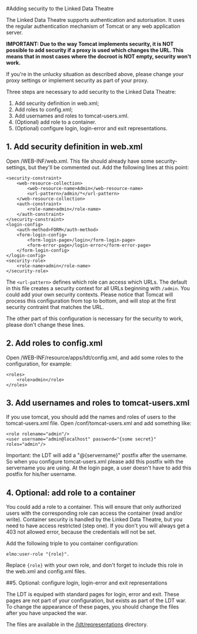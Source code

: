 #Adding security to the Linked Data Theatre

The Linked Data Theatre supports authentication and autorisation. It uses the regular authentication mechanism of Tomcat or any web application server.

**IMPORTANT: Due to the way Tomcat implements security, it is NOT possible to add security if a proxy is used which changes the URL. This means that in most cases where the docroot is NOT empty, security won't work.**

If you're in the unlucky situation as described above, please change your proxy settings or implement security as part of your proxy.

Three steps are necessary to add security to the Linked Data Theatre:

1. Add security definition in web.xml;
2. Add roles to config.xml;
3. Add usernames and roles to tomcat-users.xml.
4. (Optional) add role to a container.
5. (Optional) configure login, login-error and exit representations.

## 1. Add security definition in web.xml

Open /WEB-INF/web.xml. This file should already have some security-settings, but they'll be commented out. Add the following lines at this point:

    <security-constraint>
        <web-resource-collection>
            <web-resource-name>Admin</web-resource-name>
            <url-pattern>/admin/*</url-pattern>
        </web-resource-collection>
        <auth-constraint>
            <role-name>admin</role-name>
        </auth-constraint>
    </security-constraint>
    <login-config>
        <auth-method>FORM</auth-method>
        <form-login-config>
            <form-login-page>/login</form-login-page>
            <form-error-page>/login-error</form-error-page>
        </form-login-config>
    </login-config>
    <security-role>
        <role-name>admin</role-name>
    </security-role>

The `<url-pattern>` defines which role can access which URLs. The default in this file creates a security context for all URLs beginning with `/admin`. You could add your own security contexts. Please notice that Tomcat will process this configuration from top to bottom, and will stop at the first security contraint that matches the URL.

The other part of this configuration is necessary for the security to work, please don't change these lines.

## 2. Add roles to config.xml

Open /WEB-INF/resource/apps/ldt/config.xml, and add some roles to the configuration, for example:

	<roles>
		<role>admin</role>
	</roles>

## 3. Add usernames and roles to tomcat-users.xml

If you use tomcat, you should add the names and roles of users to the tomcat-users.xml file. Open /conf/tomcat-users.xml and add something like:

	<role rolename="admin"/>
	<user username="admin@localhost" password="{some secret}" roles="admin"/>

Important: the LDT will add a "@{servername}" postfix after the username. So when you configure tomcat-users.xml please add this postfix with the servername you are using. At the login page, a user doesn't have to add this postfix for his/her username.

## 4. Optional: add role to a container

You could add a role to a container. This will ensure that only authorized users with the corresponding role can access the container (read and/or write). Container security is handled by the Linked Data Theatre, but you need to have access restricted (step one). If you don't you will always get a 403 not allowed error, because the credentials will not be set.

Add the following triple to you container configuration:

	elmo:user-role "{role}".

Replace `{role}` with your own role, and don't forget to include this role in the web.xml and config.xml files.

##5. Optional: configure login, login-error and exit representations

The LDT is equiped with standard pages for login, error and exit. These pages are not part of your configuration, but exists as part of the LDT war. To change the appearance of these pages, you should change the files after you have unpacked the war.

The files are available in the [/ldt/representations](https://github.com/architolk/Linked-Data-Theatre/tree/master/src/main/webapp/WEB-INF/resources/apps/ldt/representations) directory.